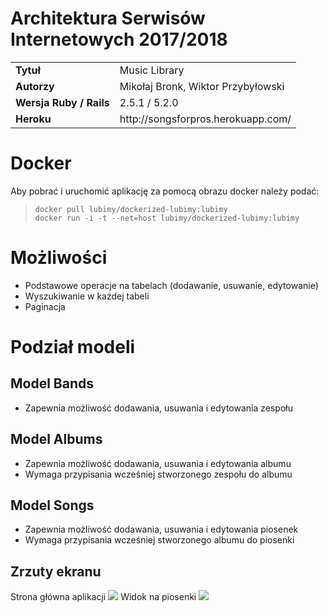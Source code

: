 # Architektura Serwisów Internetowych 2017/2018 

<table>
  <tr>
   <td><b>Tytuł</b><td>Music Library </td>
   </tr>
    <tr>
    <td><b>Autorzy</b><td>Mikołaj Bronk, Wiktor Przybyłowski </td>
   </tr>
    <tr>
    <td><b>Wersja Ruby / Rails</b><td>2.5.1 / 5.2.0 </td>
   </tr>
     <tr>
    <td><b>Heroku</b><td> http://songsforpros.herokuapp.com/ </td>
   </tr>
  </tr>
  </table>
  
 # Docker
 Aby pobrać i uruchomić aplikację za pomocą obrazu docker należy podać: 
> ``docker pull lubimy/dockerized-lubimy:lubimy``  
> ``docker run -i -t --net=host lubimy/dockerized-lubimy:lubimy``
  
 # Możliwości  
- Podstawowe operacje na tabelach (dodawanie, usuwanie, edytowanie)
- Wyszukiwanie w każdej tabeli
- Paginacja
  
# Podział modeli
  ## Model Bands 
- Zapewnia możliwość dodawania, usuwania i edytowania zespołu

 ## Model Albums
- Zapewnia możliwość dodawania, usuwania i edytowania albumu
- Wymaga przypisania wcześniej stworzonego zespołu do albumu

## Model Songs
- Zapewnia możliwość dodawania, usuwania i edytowania piosenek
- Wymaga przypisania wcześniej stworzonego albumu do piosenki

## Zrzuty ekranu
Strona główna aplikacji
<img src="https://mmiki26.nstrefa.pl/obrazki/1.png">
Widok na piosenki
<img src="https://mmiki26.nstrefa.pl/obrazki/2.png">



